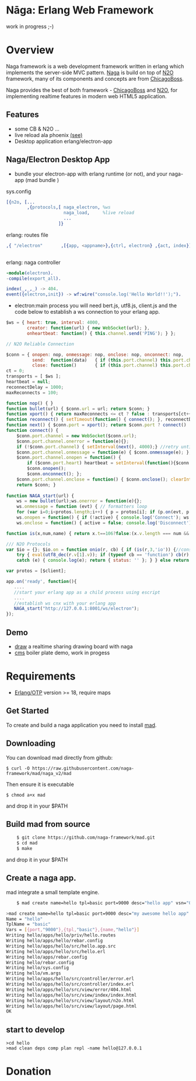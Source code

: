 Nāga: Erlang Web Framework
==========================

work in progress ;-)

# Overview

Naga framework is a web development framework written in erlang which implements the server-side MVC pattern. [Naga](http://github.com/naga-framework/naga) is build on top of [N2O](http://synrc.com/) framework, many of  its components and concepts are from [ChicagoBoss](http://chicagoboss.org).

Naga provides the best of both framework - [ChicagoBoss](http://chicagoboss.org) and  [N2O](http://synrc.com/), for implementing realtime features in modern web HTML5 application.


Features
--------
* some CB & N2O ...
* live reload ala phoenix [(see)](https://github.com/naga-framework/naga/blob/9f4b6a895f107cab717ae7e3cb386545879bb250/src/naga_load.erl#L13)
* Desktop application erlang/electron-app 


Naga/Electron Desktop App
-------------------------
- bundle your electron-app with erlang runtime (or not), and your naga-app (mad bundle <appname>)

sys.config
```erlang
[{n2o, [...
        ,{protocols,[ naga_electron, %ws 
                      naga_load,     %live reload
                      ...
                    ]}
```

erlang: routes file
```erlang
,{ "/electron"       ,[{app, <appname>},{ctrl, electron} ,{act, index}], []}
 
```
erlang: naga controller
```erlang 
-module(electron).
-compile(export_all).

index(_,_,_) -> 404.
event({electron,init}) -> wf:wire("console.log('Hello World!!');"). 

```

- electron:main process you will need bert.js, utf8.js, client.js and the code below to establish a ws connection to your erlang app.
```javascript
$ws = { heart: true, interval: 4000,
        creator: function(url) { new WebSocket(url); },
        onheartbeat: function() { this.channel.send('PING'); } };

// N2O Reliable Connection

$conn = { onopen: nop, onmessage: nop, onclose: nop, onconnect: nop,
          send:  function(data)   { if (this.port.channel) this.port.channel.send(data); },
          close: function()       { if (this.port.channel) this.port.channel.close(); } };
ct = 0;
transports = [ $ws ];
heartbeat = null;
reconnectDelay = 1000;
maxReconnects = 100;

function nop() { }
function bullet(url) { $conn.url = url; return $conn; }
function xport() { return maxReconnects <= ct ? false : transports[ct++ % transports.length]; }
function reconnect() { setTimeout(function() { connect(); }, reconnectDelay); }
function next() { $conn.port = xport(); return $conn.port ? connect() : false; }
function connect() {
    $conn.port.channel = new WebSocket($conn.url);
    $conn.port.channel.onerror = function(e){};
    if (!$conn.port.channel) { setInterval(next(), 4000);} //retry until we establish cnx
    $conn.port.channel.onmessage = function(e) { $conn.onmessage(e); };
    $conn.port.channel.onopen = function() {
        if ($conn.port.heart) heartbeat = setInterval(function(){$conn.port.onheartbeat();}, $conn.port.interval);
        $conn.onopen();
        $conn.onconnect(); };
    $conn.port.channel.onclose = function() { $conn.onclose(); clearInterval(heartbeat); reconnect(); };
    return $conn; }
    
function NAGA_start(url) {
    ws = new bullet(url);ws.onerror = function(e){};
    ws.onmessage = function (evt) { // formatters loop
    for (var i=0;i<protos.length;i++) { p = protos[i]; if (p.on(evt, p.do).status == "ok") return; } };
    ws.onopen = function() { if (!active) { console.log('Connect'); ws.send(enc(tuple(atom('electron'),atom('init')))); active=true; } };
    ws.onclose = function() { active = false; console.log('Disconnect'); }; next(); }

function is(x,num,name) { return x.t==106?false:(x.v.length === num && x.v[0].v === name); }

/// N2O Protocols
var $io = {}; $io.on = function onio(r, cb) { if (is(r,3,'io')) {//console.log(utf8_dec(r.v[1].v));
    try { eval(utf8_dec(r.v[1].v)); if (typeof cb == 'function') cb(r); return { status: "ok" }; }
    catch (e) { console.log(e); return { status: '' }; } } else return { status: '' }; }

var protos = [$client];
```

```javascript
app.on('ready', function(){
   ....
   //start your erlang app as a child process using escript 
   ....
   //establish ws cnx with your erlang app
   NAGA_start("http://127.0.0.1:8001/ws/electron");
});
```


Demo
----

- [draw](https://github.com/naga-framework/draw) a realtime sharing drawing board with naga
- [cms](https://github.com/naga-framework/cms) boiler plate demo, work in progess


# Requirements


- [Erlang/OTP](http://www.erlang.org) version >= 18,  require maps

## Get Started

To create and build a naga application you need to install [mad](https://github.com/naga-framework/mad.git).


## Downloading

You can download mad directly from github:

    $ curl -O https://raw.githubusercontent.com/naga-framework/mad/naga_v2/mad

Then ensure it is executable

    $ chmod a+x mad

and drop it in your $PATH


## Build mad from source

```bash
    $ git clone https://github.com/naga-framework/mad.git
    $ cd mad
    $ make    
```

and drop it in your $PATH


## Create a naga app.

  mad integrate a small template engine.

```bash
    $ mad create name=hello tpl=basic port=9000 desc="hello app" vsn="0.0.1"  
```

```bash
>mad create name=hello tpl=basic port=9000 desc="my awesome hello app" vsn="0.0.1"
Name = "hello"
TplName = "basic"
Vars = [{port,"9000"},{tpl,"basic"},{name,"hello"}]
Writing hello/apps/hello/priv/hello.routes
Writing hello/apps/hello/rebar.config
Writing hello/apps/hello/src/hello.app.src
Writing hello/apps/hello/src/hello.erl
Writing hello/apps/rebar.config
Writing hello/rebar.config
Writing hello/sys.config
Writing hello/vm.args
Writing hello/apps/hello/src/controller/error.erl
Writing hello/apps/hello/src/controller/index.erl
Writing hello/apps/hello/src/view/error/404.html
Writing hello/apps/hello/src/view/index/index.html
Writing hello/apps/hello/src/view/layout/n2o.html
Writing hello/apps/hello/src/view/layout/page.html
OK
```  

## start to develop

```shell
>cd hello
>mad clean deps comp plan repl -name hello@127.0.0.1
```

# Donation


